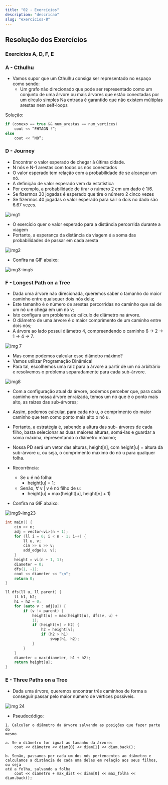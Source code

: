 ```yaml
---
title: "02 - Exercícios"
description: "descricao"
slug: "exercicios-8"
---
```

## Resolução dos Exercícios
### Exercícios A, D, F, E

### A - Cthulhu
- Vamos supor que um Cthulhu consiga ser representado no espaço como sendo:
    - Um grafo não direcionado que pode ser representado como um conjunto de uma árvore ou mais árvores que estão conectadas por um círculo simples Na entrada é garantido que não existem múltiplas arestas nem self-loops

Solução:
``` C++
if (conexo == true && num_arestas == num_vertices)
    cout << “FHTAGN !”;
else
    cout << “NO”;
   ```

### D - Journey
- Encontrar o valor esperado de chegar à última cidade.
- N nós e N-1 arestas com todos os nós conectados
- O valor esperado tem relação com a probabilidade de se alcançar um nó.
- A definição de valor esperado vem da estatística
- Por exemplo, a probabilidade de tirar o número 2 em um dado é 1/6.
- Se fizermos 30 jogadas é esperado que tire o número 2 cinco vezes
- Se fizermos 40 jogadas o valor esperado para sair o dois no dado são 6.67 vezes.

![img1](img1.png)

- O exercício quer o valor esperado para a distância percorrida durante a viagem
- Portanto, a esperança da distância da viagem é a soma das probabilidades de passar em cada aresta

![img2](img2.png)

- Confira na GIF abaixo:

![img3-img5](gif1.gif)

### F - Longest Path on a Tree
- Dada uma árvore não direcionada, queremos saber o tamanho do maior caminho entre quaisquer dois nós dela;
- Este tamanho é o número de arestas percorridas no caminho que sai de um nó u e chega em um nó v;
- Isto configura um problema de cálculo de diâmetro na árvore.
- O diâmetro de uma árvore é o maior comprimento de um caminho entre dois nós;
- A árvore ao lado possui diâmetro 4, compreendendo o caminho 6 -> 2 -> 1 -> 4 -> 7.

![img 7](img7.png)

- Mas como podemos calcular esse diâmetro máximo?
- Vamos utilizar Programação Dinâmica!
- Para tal, escolhemos uma raiz para a árvore a partir de um nó arbitrário e resolvemos o problema separadamente para cada sub-árvore.

![img8](img8.png)

- Com a configuração atual da árvore, podemos perceber que, para cada caminho em nossa árvore enraizada, temos um nó que é o ponto mais alto, as raízes das sub-árvores;
- Assim, podemos calcular, para cada nó u, o comprimento do maior caminho que tem como ponto mais alto o nó u.
- Portanto, a estratégia é, sabendo a altura das sub- árvores de cada filho, basta selecionar as duas maiores alturas, somá-las e guardar a soma máxima, representando o diâmetro máximo;
- Nossa PD será um vetor das alturas, height[n], com height[u] = altura da sub-árvore u, ou seja, o comprimento máximo do nó u para qualquer folha.

- Recorrência:
    - Se u é nó folha:
        - height[u] = 1;
    - Senão, ∀ v | v é nó filho de u:
        - height[u] = max(height[u], height[v] + 1)

- Confira na GIF abaixo:

![img9-img23](gif2.gif)
``` C++
int main() {
    cin >> n;
    adj = vector<vi>(n + 1);
    for (ll i = 0; i < n - 1; i++) {
        ll u, v;
        cin >> u >> v;
        add_edge(u, v);
    }
    height = vi(n + 1, 1);
    diameter = 0;
    dfs(1, -1);
    cout << diameter << "\n";
    return 0;
}

ll dfs(ll u, ll parent) {
    ll h1, h2;
    h1 = h2 = 0;
    for (auto v : adj[u]) {
        if (v != parent) {
            height[u] = max(height[u], dfs(v, u) +
            1);
            if (height[v] > h2) {
                h2 = height[v];
                if (h2 > h1)
                    swap(h1, h2);
            }
        }
    }
    diameter = max(diameter, h1 + h2);
    return height[u];
}
```

### E - Three Paths on a Tree
- Dada uma árvore, queremos encontrar três caminhos de forma a conseguir passar pelo maior número de vértices possíveis.

![img 24](img24.png)

- Pseudocódigo:
```
1. Calcular o diâmetro da árvore salvando as posições que fazer parte do 
mesmo

a. Se o diâmetro for igual ao tamanho da árvore:
	cout << diâmetro << diam[0] << diam[1] << diam.back();

b. Senão, passamos por cada um dos nós pertencentes ao diâmetro e 
calculamos a distância de cada uma delas em relação aos seus filhos, ou seja 
até a folha, salvando a folha
	cout << diametro + max_dist << diam[0] << max_folha << diam.back();
```
